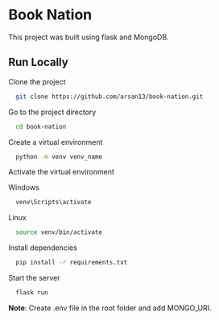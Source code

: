 # Book Nation
This project was built using flask and MongoDB.

## Run Locally

Clone the project

```bash
  git clone https://github.com/arsan13/book-nation.git
```

Go to the project directory

```bash
  cd book-nation
```

Create a virtual environment

```bash
  python -m venv venv_name
```

Activate the virtual environment

Windows
```bash
  venv\Scripts\activate
```
Linux
```bash
  source venv/bin/activate
```

Install dependencies

```bash
  pip install -r requirements.txt
```

Start the server

```bash
  flask run
```

**Note**: Create .env file in the root folder and add MONGO_URI.
  
